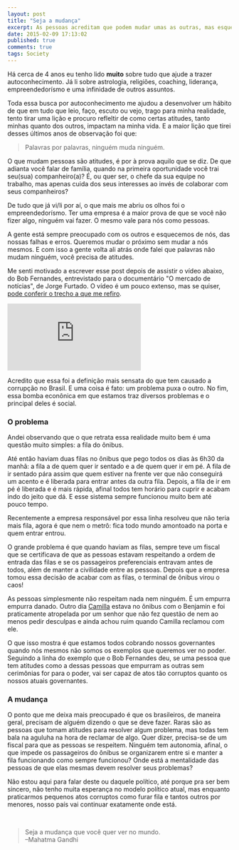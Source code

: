 ```yaml
---
layout: post
title: "Seja a mudança"
excerpt: As pessoas acreditam que podem mudar umas as outras, mas esquecem que antes de mudar uma sociedade precisamos mudar a nós mesmos.
date: 2015-02-09 17:13:02
published: true
comments: true
tags: Society
---
```


Há cerca de 4 anos eu tenho lido **muito** sobre tudo que ajude a trazer autoconhecimento. Já li sobre astrologia, religiões, coaching, liderança, empreendedorísmo e uma infinidade de outros assuntos.

Toda essa busca por autoconhecimento me ajudou a desenvolver um hábito de que em tudo que leio, faço, escuto ou vejo, trago para minha realidade, tento tirar uma lição e procuro refleltir de como certas atitudes, tanto minhas quanto dos outros, impactam na minha vida. E a maior lição que tirei desses últimos anos de observação foi que:

> Palavras por palavras, ninguém muda ninguém.

O que mudam pessoas são atitudes, é por à prova aquilo que se diz. De que adianta você falar de família, quando na primeira oportunidade você trai seu(sua) companheiro(a)? É, ou quer ser, o chefe da sua equipe no trabalho, mas apenas cuida dos seus interesses ao invés de colaborar com seus companheiros?

De tudo que já vi/li por aí, o que mais me abriu os olhos foi o empreendedorísmo. Ter uma empresa é a maior prova de que se você não fizer algo, ninguém vai fazer. O mesmo vale para nós como pessoas.

A gente está sempre preocupado com os outros e esquecemos de nós, das nossas falhas e erros. Queremos mudar o próximo sem mudar a nós mesmos. E com isso a gente volta ali atrás onde falei que palavras não mudam ninguém, você precisa de atitudes.

Me senti motivado a escrever esse post depois de assistir o vídeo abaixo, do Bob Fernandes, entrevistado para o documentário "O mercado de notícias", de Jorge Furtado. O vídeo é um pouco extenso, mas se quiser, <a href="https://www.facebook.com/video.php?v=10204961234649368" title="A corrupção no Brasil" target="_blank" rel="nofollow">pode conferir o trecho a que me refiro</a>.

<iframe class="article__video" src="https://www.youtube.com/embed/QG4CzutWUQ4" frameborder="0" allowfullscreen></iframe>

Acredito que essa foi a definição mais sensata do que tem causado a corrupção no Brasil. E uma coisa é fato: um problema puxa o outro. No fim, essa bomba econônica em que estamos traz diversos problemas e o principal deles é social.

<h3 class="article__heading">O problema</h3>

Andei observando que o que retrata essa realidade muito bem é uma questão muito simples: a fila do ônibus.

Até então haviam duas filas no ônibus que pego todos os dias às 6h30 da manhã: a fila a de quem quer ir sentado e a de quem quer ir em pé. A fila de ir sentado pára assim que quem estiver na frente ver que não conseguirá um acento e é liberada para entrar antes da outra fila. Depois, a fila de ir em pé é liberada e é mais rápida, afinal todos tem horário para cuprir e acabam indo do jeito que dá. E esse sistema sempre funcionou muito bem até pouco tempo.

Recentemente a empresa responsável por essa linha resolveu que não teria mais fila, agora é que nem o metrô: fica todo mundo amontoado na porta e quem entrar entrou.

O grande problema é que quando haviam as filas, sempre teve um fiscal que se certificava de que as pessoas estavam respeitando a ordem de entrada das filas e se os passageiros preferenciais entravam antes de todos, além de manter a civilidade entre as pessoas. Depois que a empresa tomou essa decisão de acabar com as filas, o terminal de ônibus virou o caos!

As pessoas simplesmente não respeitam nada nem ninguém. É um empurra empurra danado. Outro dia <a href="" ref="http://twitter.com/camilla_wolf" target="_blank" title="Camilla Wolf" rel="nofollow">Camilla</a> estava no ônibus com o Benjamin e foi praticamente atropelada por um senhor que não fez questão de nem ao menos pedir desculpas e ainda achou ruim quando Camilla reclamou com ele.

O que isso mostra é que estamos todos cobrando nossos governantes quando nós mesmos não somos os exemplos que queremos ver no poder. Seguindo a linha do exemplo que o Bob Fernandes deu, se uma pessoa que tem atitudes como a dessas pessoas que empurram as outras sem cerimônias for para o poder, vai ser capaz de atos tão corruptos quanto os nossos atuais governantes.

<h3 class="article__heading">A mudança</h3>

O ponto que me deixa mais preocupado é que os brasileiros, de maneira geral, precisam de alguém dizendo o que se deve fazer. Raras são as pessoas que tomam atitudes para resolver algum problema, mas todas tem bala na aguluha na hora de reclamar de algo. Quer dizer, precisa-se de um fiscal para que as pessoas se respeitem. Ninguém tem autonomia, afinal, o que impede os passageiros do ônibus se organizarem entre si e manter a fila funcionando como sempre funcionou? Onde está a mentalidade das pessoas de que elas mesmas devem resolver seus problemas?

Não estou aqui para falar deste ou daquele político, até porque pra ser bem sincero, não tenho muita esperança no modelo político atual, mas enquanto praticarmos pequenos atos corruptos como furar fila e tantos outros por menores, nosso país vai continuar exatamente onde está.

<br>

> Seja a mudança que você quer ver no mundo. <br>–Mahatma Gandhi
